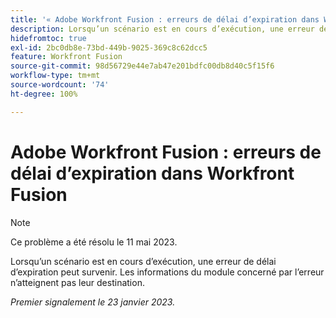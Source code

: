 ```yaml
---
title: '« Adobe Workfront Fusion : erreurs de délai d’expiration dans Workfront Fusion »'
description: Lorsqu’un scénario est en cours d’exécution, une erreur de délai d’expiration peut survenir. Les informations du module concerné par l’erreur n’atteignent pas leur destination.
hidefromtoc: true
exl-id: 2bc0db8e-73bd-449b-9025-369c8c62dcc5
feature: Workfront Fusion
source-git-commit: 98d56729e44e7ab47e201bdfc00db8d40c5f15f6
workflow-type: tm+mt
source-wordcount: '74'
ht-degree: 100%

---
```


# Adobe Workfront Fusion : erreurs de délai d’expiration dans Workfront Fusion

>[!NOTE]
>
>Ce problème a été résolu le 11 mai 2023.

Lorsqu’un scénario est en cours d’exécution, une erreur de délai d’expiration peut survenir. Les informations du module concerné par l’erreur n’atteignent pas leur destination.

_Premier signalement le 23 janvier 2023._
